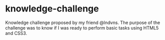 # knowledge-challenge
Knowledge challenge proposed by my friend @lndvns. The purpose of the challenge was to know if I was ready to perform basic tasks using HTML5 and CSS3.
